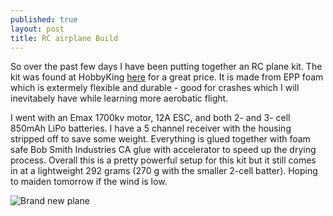 ```yaml
---
published: true
layout: post
title: RC airplane Build
---
```


So over the past few days I have been putting together an RC plane kit. The kit was found at HobbyKing [here](https://hobbyking.com/en_us/hobbykingr-tm-reaktor-3d-epp-800mm-arf.html) for a great price. It is made from EPP foam which is extermely flexible and durable - good for crashes which I will inevitabely have while learning more aerobatic flight.

I went with an Emax 1700kv motor, 12A ESC, and both 2- and 3- cell 850mAh LiPo batteries. I have a 5 channel receiver with the housing stripped off to save some weight. Everything is glued together with foam safe Bob Smith Industries CA glue with accelerator to speed up the drying process. Overall this is a pretty powerful setup for this kit but it still comes in at a lightweight 292 grams (270 g with the smaller 2-cell batter). Hoping to maiden tomorrow if the wind is low. 

![Brand new plane](https://github.com/mdombro/mdombro.github.io/blob/master/images/IMG_20170622_205338641_HDR.jpg "Brand new plane")
